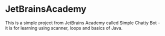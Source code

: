 # JetBrainsAcademy
This is a simple project from JetBrains Academy called Simple Chatty Bot - it is for learning using scanner, loops and basics of Java.
